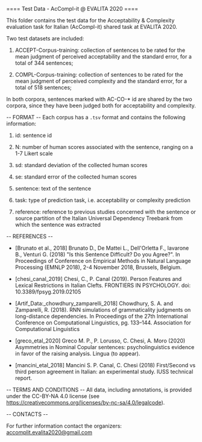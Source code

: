 
==== Test Data - AcCompl-it @ EVALITA 2020 ====

This folder contains the test data for the Acceptability & Complexity evaluation task for Italian (AcCompl-it) shared task at EVALITA 2020. 

Two test datasets are included:

1) ACCEPT-Corpus-training: collection of sentences to be rated for the mean judgment of perceived acceptability and the standard error, for a total of 344 sentences;

2) COMPL-Corpus-training: collection of sentences to be rated for the mean judgment of perceived complexity and the standard error, for a total of 518 sentences;

In both corpora, sentences marked with AC-CO-* id are shared by the two corpora, since they have been judged both for acceptability and complexity.

-- FORMAT --
Each corpus has a `.tsv` format and contains the following information:

1) id: sentence id

2) N: number of human scores associated with the sentence, ranging on a 1-7 Likert scale

4) sd: standard deviation of the collected human scores

5) se: standard error of the collected human scores

6) sentence: text of the sentence

7) task: type of prediction task, i.e. acceptability or complexity prediction

8) reference: reference to previous studies concerned with the sentence or source partition of the Italian Universal Dependency Treebank from which the sentence was extracted


-- REFERENCES --

* [Brunato et al., 2018] Brunato D., De Mattei L., Dell'Orletta F., Iavarone B., Venturi G. (2018) "Is this Sentence Difficult? Do you Agree?". In Proceedings of Conference on Empirical Methods in Natural Language Processing (EMNLP 2018), 2-4 November 2018, Brussels, Belgium.

* [chesi_canal_2019] Chesi, C., P. Canal  (2019). Person Features and Lexical Restrictions in Italian Clefts. FRONTIERS IN PSYCHOLOGY. doi: 10.3389/fpsyg.2019.02105

* [Artif_Data:_chowdhury_zamparelli_2018] Chowdhury, S. A. and Zamparelli, R. (2018). RNN simulations of grammaticality judgments on long-distance dependencies. In Proceedings of the 27th International Conference on Computational Linguistics, pg. 133–144. Association for Computational Linguistics

* [greco_etal_2020] Greco M. P., P. Lorusso, C. Chesi, A. Moro (2020) Asymmetries in Nominal Copular sentences: psycholinguistics evidence in favor of the raising analysis. Lingua (to appear).

* [mancini_etal_2018] Mancini S. P. Canal, C. Chesi (2018) First/Second vs third person agreement in Italian: an experimental study. IUSS technical report.


-- TERMS AND CONDITIONS --
All data, including annotations, is provided under the CC-BY-NA 4.0 license (see https://creativecommons.org/licenses/by-nc-sa/4.0/legalcode).

-- CONTACTS --

For further information contact the organizers:  accomplit.evalita2020@gmail.com
